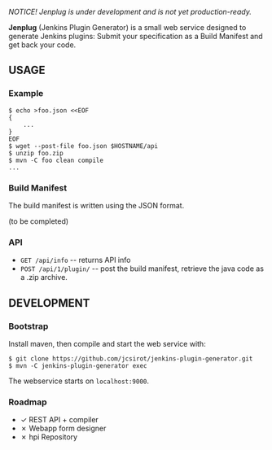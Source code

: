 
*NOTICE! Jenplug is under development and is not yet production-ready.*

**Jenplug** (Jenkins Plugin Generator) is a small web service designed to generate Jenkins plugins:
Submit your specification as a Build Manifest and get back your code.


USAGE
-----

### Example

	$ echo >foo.json <<EOF
	{
		...
	}
	EOF
	$ wget --post-file foo.json $HOSTNAME/api
	$ unzip foo.zip
	$ mvn -C foo clean compile
	...

### Build Manifest

The build manifest is written using the JSON format.

(to be completed)

### API

  * `GET /api/info` -- returns API info
  * `POST /api/1/plugin/` -- post the build manifest, retrieve the java code as a .zip archive.


DEVELOPMENT
-----------

### Bootstrap

Install maven, then compile and start the web service with:

	$ git clone https://github.com/jcsirot/jenkins-plugin-generator.git
	$ mvn -C jenkins-plugin-generator exec

The webservice starts on `localhost:9000`.

### Roadmap

  * ✓ REST API + compiler
  * ✗ Webapp form designer
  * ✗ hpi Repository
